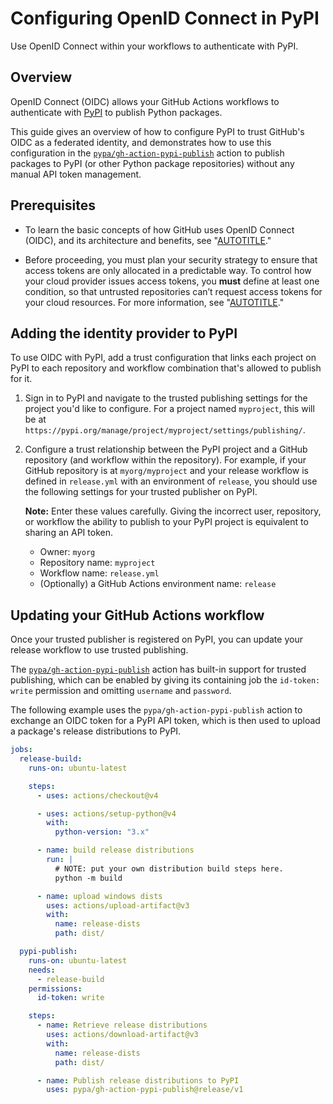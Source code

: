 # Configuring OpenID Connect in PyPI

Use OpenID Connect within your workflows to authenticate with PyPI.

## Overview

OpenID Connect (OIDC) allows your GitHub Actions workflows to authenticate with [PyPI](https://pypi.org) to publish Python packages.

This guide gives an overview of how to configure PyPI to trust GitHub's OIDC as a federated identity, and demonstrates how to use this configuration in the [`pypa/gh-action-pypi-publish`](https://github.com/marketplace/actions/pypi-publish) action to publish packages to PyPI (or other Python package repositories) without any manual API token management.

## Prerequisites

- To learn the basic concepts of how GitHub uses OpenID Connect (OIDC), and its architecture and benefits, see "[AUTOTITLE](/actions/deployment/security-hardening-your-deployments/about-security-hardening-with-openid-connect)."

- Before proceeding, you must plan your security strategy to ensure that access tokens are only allocated in a predictable way. To control how your cloud provider issues access tokens, you **must** define at least one condition, so that untrusted repositories can’t request access tokens for your cloud resources. For more information, see "[AUTOTITLE](/actions/deployment/security-hardening-your-deployments/about-security-hardening-with-openid-connect#configuring-the-oidc-trust-with-the-cloud)."

## Adding the identity provider to PyPI

To use OIDC with PyPI, add a trust configuration that links each project on PyPI to each repository and workflow combination that's allowed to publish for it.

1. Sign in to PyPI and navigate to the trusted publishing settings for the project you'd like to configure. For a project named `myproject`, this will be at `https://pypi.org/manage/project/myproject/settings/publishing/`.

1. Configure a trust relationship between the PyPI project and a GitHub repository (and workflow within the repository). For example, if your GitHub repository is at `myorg/myproject` and your release workflow is defined in `release.yml` with an environment of `release`, you should use the following settings for your trusted publisher on PyPI.

   <div class="ghd-spotlight ghd-spotlight-note border rounded-1 my-3 p-3 f5 color-border-accent-emphasis color-bg-accent">

   **Note:** Enter these values carefully. Giving the incorrect user, repository, or workflow
   the ability to publish to your PyPI project is equivalent to sharing an API token.

   </div>

   - Owner: `myorg`
   - Repository name: `myproject`
   - Workflow name: `release.yml`
   - (Optionally) a GitHub Actions environment name: `release`

## Updating your GitHub Actions workflow

Once your trusted publisher is registered on PyPI, you can update your release workflow to use trusted publishing.

The [`pypa/gh-action-pypi-publish`](https://github.com/marketplace/actions/pypi-publish) action has built-in support for trusted publishing, which can be enabled by giving its containing job the `id-token: write` permission and omitting `username` and `password`.

The following example uses the `pypa/gh-action-pypi-publish` action to exchange an OIDC token for a PyPI API token, which is then used to upload a package's release distributions to PyPI.

```yaml copy
jobs:
  release-build:
    runs-on: ubuntu-latest

    steps:
      - uses: actions/checkout@v4

      - uses: actions/setup-python@v4
        with:
          python-version: "3.x"

      - name: build release distributions
        run: |
          # NOTE: put your own distribution build steps here.
          python -m build

      - name: upload windows dists
        uses: actions/upload-artifact@v3
        with:
          name: release-dists
          path: dist/

  pypi-publish:
    runs-on: ubuntu-latest
    needs:
      - release-build
    permissions:
      id-token: write

    steps:
      - name: Retrieve release distributions
        uses: actions/download-artifact@v3
        with:
          name: release-dists
          path: dist/

      - name: Publish release distributions to PyPI
        uses: pypa/gh-action-pypi-publish@release/v1
```
